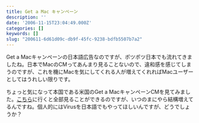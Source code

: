 ```yaml
---
title: Get a Mac キャンペーン
description: ''
date: '2006-11-15T23:04:49.000Z'
categories: []
keywords: []
slug: "200611-6d61d09c-db9f-45fc-9238-bdfb5507b7a2"
---
```

Get a Macキャンペーンの日本語広告なのですが、ポツポツ日本でも流れてきましたね。日本でMacのCMってあんまり見ることないので、違和感を感じてしまうのですが、これを機にMacを気にしてくれる人が増えてくれればMacユーザーとしてはうれしい限りです。  
  
ちょっと気になって本国である米国のGet a MacキャンペーンCMを見てみました。[こちら](http://www.apple.com/getamac/ads/)に行くと全部見ることができるのですが、いつのまにやら結構増えてるんですね。個人的にはVirusを日本語でもやってほしいんですが、どうでしょうか？